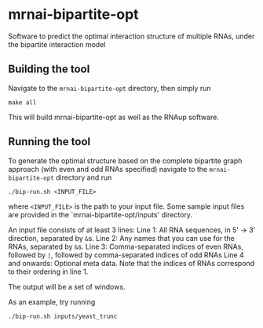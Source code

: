 # mrnai-bipartite-opt
Software to predict the optimal interaction structure of multiple RNAs, under the bipartite interaction model

## Building the tool
Navigate to the `mrnai-bipartite-opt` directory, then simply run
```
make all
```
This will build mrnai-bipartite-opt as well as the RNAup software.

## Running the tool
To generate the optimal structure based on the complete bipartite graph approach (with even and odd RNAs specified) navigate to the `mrnai-bipartite-opt` directory and run 
```
./bip-run.sh <INPUT_FILE>
```
where `<INPUT_FILE>` is the path to your input file. Some sample input files are provided in the `mrnai-bipartite-opt/inputs' directory.

An input file consists of at least 3 lines:
Line 1: All RNA sequences, in 5' -> 3' direction, separated by `&`s.
Line 2: Any names that you can use for the RNAs,  separated by `&`s.
Line 3: Comma-separated indices of even RNAs, followed by `|`, followed by comma-separated indices of odd RNAs
Line 4 and onwards: Optional meta data.
Note that the indices of RNAs correspond to their ordering in line 1.


The output will be a set of windows.

As an example, try running
```
./bip-run.sh inputs/yeast_trunc
```

